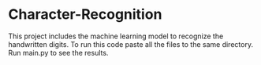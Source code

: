 # Character-Recognition
This project includes the machine learning model to recognize the handwritten digits. 
To run this code paste all the files to the same directory.
Run main.py to see the results.
